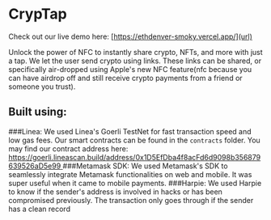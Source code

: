 # CrypTap

Check out our live demo here: [https://ethdenver-smoky.vercel.app/](url)

Unlock the power of NFC to instantly share crypto, NFTs, and more with just a tap. We let the user send crypto using links. These links can be shared, or specifically air-dropped using Apple's new NFC feature(nfc because you can have airdrop off and still receive crypto payments from a friend or someone you trust). 

## Built using:
###Linea: We used Linea's Goerli TestNet for fast transaction speed and low gas fees. Our smart contracts can be found in the `contracts` folder. You may find our contract address here: [https://goerli.lineascan.build/address/0x1D5EfDba4f8acFd6d9098b356879639526aD5e99
](url)
###Metamask SDK: We used Metamask's SDK to seamlessly integrate Metamask functionalities on web and mobile. It was super useful when it came to mobile payments.
###Harpie: We used Harpie to know if the sender's address is involved in hacks or has been compromised previously. The transaction only goes through if the sender has a clean record


